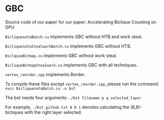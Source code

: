 # GBC
Source code of our paper for our paper: Accelerating Biclique Counting on GPU

`BicliquesotaBatch.cu` implements GBC without HTB and work steal. 

`BicliquesotaStealworkBatch.cu` implements GBC without HTB.

`BiclqiueBitmap.cu` implements GBC without work steal.

`BicliqueBitmapStealwork.cu` implements GBC with all techniques. 

`vertex_reorder.cpp` implements Border. 

To compile these files except `vertex_reorder.cpp`, please run the command:
`nvcc BicliquesotaBatch.cu -o bst`

The bst needs four arguments:
`./bst filename p q selected_layer`

For example, `./bst github.txt 8 8 1` denotes calculating the (8,8)-bicliques with the right layer selected. 
